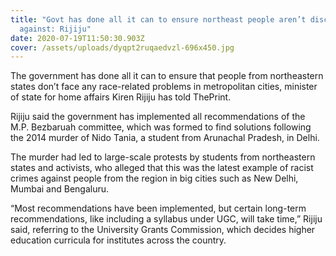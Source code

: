 ```yaml
---
title: "Govt has done all it can to ensure northeast people aren’t discriminated
  against: Rijiju"
date: 2020-07-19T11:50:30.903Z
cover: /assets/uploads/dyqpt2ruqaedvzl-696x450.jpg
---
```

<!--StartFragment-->

The government has done all it can to ensure that people from northeastern states don’t face any race-related problems in metropolitan cities, minister of state for home affairs Kiren Rijiju has told ThePrint.

<!--StartFragment-->

Rijiju said the government has implemented all recommendations of the M.P. Bezbaruah committee, which was formed to find solutions following the 2014 murder of Nido Tania, a student from Arunachal Pradesh, in Delhi.

The murder had led to large-scale protests by students from northeastern states and activists, who alleged that this was the latest example of racist crimes against people from the region in big cities such as New Delhi, Mumbai and Bengaluru.

“Most recommendations have been implemented, but certain long-term recommendations, like including a syllabus under UGC, will take time,” Rijiju said, referring to the University Grants Commission, which decides higher education curricula for institutes across the country.

<!--EndFragment-->

<!--EndFragment-->